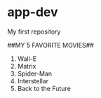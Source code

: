 # app-dev
My first repository

##MY 5 FAVORITE MOVIES##

1. Wall-E
2. Matrix
3. Spider-Man
4. Interstellar
5. Back to the Future
